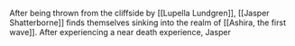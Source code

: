 After being thrown from the cliffside by [[Lupella Lundgren]], [[Jasper Shatterborne]] finds themselves sinking into the realm of [[Ashira, the first wave]]. After experiencing a near death experience, Jasper